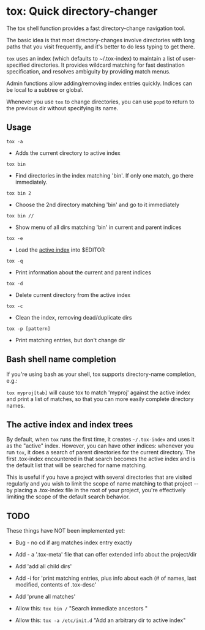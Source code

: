 # tox: Quick directory-changer

The tox shell function provides a fast directory-change navigation tool.

The basic idea is that most directory-changes involve directories with long paths that you visit frequently, and it's better to do less typing to get there.

`tox` uses an index (which defaults to ~/.tox-index) to maintain a list of user-specified directories. It provides wildcard matching for fast destination specification, and resolves ambiguity by providing match menus.

Admin functions allow adding/removing index entries quickly. Indices can be local to a subtree or global.

Whenever you use `tox` to change directories, you can use `popd` to return to the previous dir without specifying its name.

## Usage


`tox -a`
  * Adds the current directory to active index

`tox bin`
  * Find directories in the index matching 'bin'.  If only one match, go there immediately.

`tox bin 2`
  * Choose the 2nd directory matching 'bin' and go to it immediately

`tox bin //`
  * Show menu of all dirs matching 'bin' in current and parent indices

`tox -e`
   * Load the [active index](#active_index) into $EDITOR

`tox -q`
   * Print information about the current and parent indices

`tox -d`
   * Delete current directory from the active index

`tox -c`
   * Clean the index, removing dead/duplicate dirs

`tox -p [pattern]`
   * Print matching entries, but don't change dir


## Bash shell name completion

If you're using bash as your shell, tox supports directory-name completion, e.g.:

`tox myproj[tab]`  will cause tox to match 'myproj' against the active index and print a list of matches, so that you can more easily complete directory names.

## The active index and index trees
<a name='active_index' />

By default, when `tox` runs the first time, it creates `~/.tox-index` and uses it as the "active" index.  However, you can have other indices: whenever you run `tox`, it does a search of parent directories for the current directory.  The first .tox-index encountered in that search becomes the active index and is the default list that will be searched for name matching.

This is useful if you have a project with several directories that are visited regularly and you wish to limit the scope of name matching to that project -- by placing a .tox-index file in the root of your project, you're effectively limiting the scope of the default search behavior.

## TODO
These things have NOT been implemented yet:

* Bug - no cd if arg matches index entry exactly

* Add - a '.tox-meta' file that can offer extended info about the project/dir

* Add 'add all child dirs'

* Add -i for 'print matching entries, plus info about each (# of names, last modified, contents of .tox-desc'

* Add 'prune all matches'

* Allow this:
    `tox bin /`
    "Search immediate ancestors "

* Allow this:
    `tox -a /etc/init.d`
    "Add an arbitrary dir to active index"




